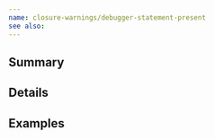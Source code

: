 ```yaml
---
name: closure-warnings/debugger-statement-present
see also:
---
```


## Summary

## Details

## Examples
